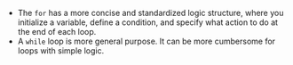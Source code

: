 - The ```for``` has a more concise and standardized logic structure, where you initialize a variable, define a condition, and specify what action to do at the end of each loop.
- A ```while``` loop is more general purpose. It can be more cumbersome for loops with simple logic.